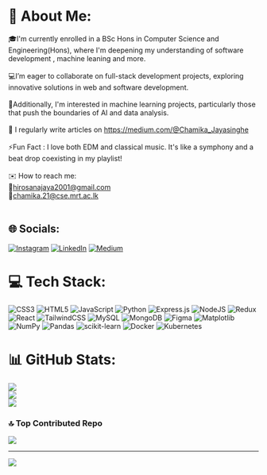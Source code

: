 # 💫 About Me:
🎓I'm currently enrolled in a BSc Hons in Computer Science and Engineering(Hons), where I'm deepening my understanding of software development , machine leaning and  more.<br><br>💻I’m eager to collaborate on full-stack development projects, exploring innovative solutions in web and software development.<br><br>🧠Additionally, I'm interested in machine learning projects, particularly those that push the boundaries of AI and data analysis.<br><br>📝 I regularly write articles on https://medium.com/@Chamika_Jayasinghe<br><br>⚡Fun Fact : I love both EDM and classical music. It's like a symphony and a beat drop coexisting in my playlist!<br><br>✉️ How to reach me:   <br>                                      🚀hirosanajaya2001@gmail.com<br>                                      🚀chamika.21@cse.mrt.ac.lk <br><br>


## 🌐 Socials:
[![Instagram](https://img.shields.io/badge/Instagram-%23E4405F.svg?logo=Instagram&logoColor=white)](https://instagram.com/https://www.instagram.com/__chamika__/) [![LinkedIn](https://img.shields.io/badge/LinkedIn-%230077B5.svg?logo=linkedin&logoColor=white)](https://linkedin.com/in/https://www.linkedin.com/in/chamika-jayasinghe/) [![Medium](https://img.shields.io/badge/Medium-12100E?logo=medium&logoColor=white)](https://medium.com/@https://medium.com/@Chamika_Jayasinghe) 

# 💻 Tech Stack:
![CSS3](https://img.shields.io/badge/css3-%231572B6.svg?style=for-the-badge&logo=css3&logoColor=white) ![HTML5](https://img.shields.io/badge/html5-%23E34F26.svg?style=for-the-badge&logo=html5&logoColor=white) ![JavaScript](https://img.shields.io/badge/javascript-%23323330.svg?style=for-the-badge&logo=javascript&logoColor=%23F7DF1E) ![Python](https://img.shields.io/badge/python-3670A0?style=for-the-badge&logo=python&logoColor=ffdd54) ![Express.js](https://img.shields.io/badge/express.js-%23404d59.svg?style=for-the-badge&logo=express&logoColor=%2361DAFB) ![NodeJS](https://img.shields.io/badge/node.js-6DA55F?style=for-the-badge&logo=node.js&logoColor=white) ![Redux](https://img.shields.io/badge/redux-%23593d88.svg?style=for-the-badge&logo=redux&logoColor=white) ![React](https://img.shields.io/badge/react-%2320232a.svg?style=for-the-badge&logo=react&logoColor=%2361DAFB) ![TailwindCSS](https://img.shields.io/badge/tailwindcss-%2338B2AC.svg?style=for-the-badge&logo=tailwind-css&logoColor=white) ![MySQL](https://img.shields.io/badge/mysql-%2300000f.svg?style=for-the-badge&logo=mysql&logoColor=white) ![MongoDB](https://img.shields.io/badge/MongoDB-%234ea94b.svg?style=for-the-badge&logo=mongodb&logoColor=white)  ![Figma](https://img.shields.io/badge/figma-%23F24E1E.svg?style=for-the-badge&logo=figma&logoColor=white) ![Matplotlib](https://img.shields.io/badge/Matplotlib-%23ffffff.svg?style=for-the-badge&logo=Matplotlib&logoColor=black) ![NumPy](https://img.shields.io/badge/numpy-%23013243.svg?style=for-the-badge&logo=numpy&logoColor=white) ![Pandas](https://img.shields.io/badge/pandas-%23150458.svg?style=for-the-badge&logo=pandas&logoColor=white) ![scikit-learn](https://img.shields.io/badge/scikit--learn-%23F7931E.svg?style=for-the-badge&logo=scikit-learn&logoColor=white) ![Docker](https://img.shields.io/badge/docker-%230db7ed.svg?style=for-the-badge&logo=docker&logoColor=white) ![Kubernetes](https://img.shields.io/badge/kubernetes-%23326ce5.svg?style=for-the-badge&logo=kubernetes&logoColor=white)
# 📊 GitHub Stats:
![](https://github-readme-stats.vercel.app/api?username=chamikajaya&theme=tokyonight&hide_border=false&include_all_commits=true&count_private=true)<br/>
![](https://github-readme-streak-stats.herokuapp.com/?user=chamikajaya&theme=tokyonight&hide_border=false)<br/>
![](https://github-readme-stats.vercel.app/api/top-langs/?username=chamikajaya&theme=tokyonight&hide_border=false&include_all_commits=true&count_private=true&layout=compact)

### 🔝 Top Contributed Repo
![](https://github-contributor-stats.vercel.app/api?username=chamikajaya&limit=5&theme=dracula&combine_all_yearly_contributions=true)

---
[![](https://visitcount.itsvg.in/api?id=chamikajaya&icon=1&color=7)](https://visitcount.itsvg.in)

<!-- Proudly created with GPRM ( https://gprm.itsvg.in ) -->
